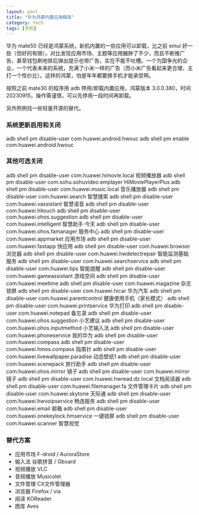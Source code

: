 ```yaml
---
layout: post
title: "华为鸿蒙内置应用精简"
category: tech
tags: [手机]
---
```


华为 mate50 已经是鸿蒙系统，新机内置的一些应用可以卸载，比之前 emui 好一些（但好的有限）。对比发现应用市场、主题等应用臃肿了不少，而且不断推广告，甚至钱包刷地铁后弹出提示也带广告，实在不能不吐槽。一个为国争光的企业，一个代表未来的系统，充满了小米一样的广告（而小米广告看起来更合理，主打一个性价比）。这样的鸿蒙，怕是年年都要换手机才能承受啊。

按照之前 mate30 的程序用 adb 停用/卸载内置应用，鸿蒙版本 3.0.0.380，时间20230915，操作需谨慎，可以先停用一段时间再卸载。

另外照例找一些轻量开源的替代。

### 系统更新启用和关闭

adb shell pm disable-user com.huawei.android.hwouc 
adb shell pm enable com.huawei.android.hwouc

### 其他可选关闭

adb shell pm disable-user com.huawei.himovie.local 视频播放器
adb shell pm disable-user com.sohu.sohuvideo.emplayer HiMoviePlayerPlus
adb shell pm disable-user com.huawei.music.local 音乐播放器
adb shell pm disable-user com.huawei.search 智慧搜索
adb shell pm disable-user com.huawei.vassistant 智慧语音
adb shell pm disable-user com.huawei.hitouch 
adb shell pm disable-user com.huawei.ohos.suggestion 
adb shell pm disable-user com.huawei.intelligent 智慧助手·今天
adb shell pm disable-user com.huawei.ohos.famanager 服务中心
adb shell pm disable-user com.huawei.appmarket 应用市场
adb shell pm disable-user com.huawei.fastapp 快应用
adb shell pm disable-user com.huawei.browser 浏览器
adb shell pm disable-user com.huawei.hwdetectrepair 智能监测基础服务
adb shell pm disable-user com.huawei.searchservice 
adb shell pm disable-user com.huawei.tips 智能提醒
adb shell pm disable-user com.huawei.gameassistant 游戏空间
adb shell pm disable-user com.huawei.meetime 
adb shell pm disable-user com.huawei.magazine 杂志锁屏
adb shell pm disable-user com.huawei.hicar 华为汽车
adb shell pm disable-user com.huawei.parentcontrol 健康使用手机（家长模式）
adb shell pm disable-user com.huawei.printservice 华为打印
adb shell pm disable-user com.huawei.notepad 备忘录
adb shell pm disable-user com.huawei.ohos.suggestion 小艺建议
adb shell pm disable-user com.huawei.ohos.inputmethod 小艺输入法
adb shell pm disable-user com.huawei.phoneservice 我的华为
adb shell pm disable-user com.huawei.compass 
adb shell pm disable-user com.huawei.hmos.compass 指南针
adb shell pm disable-user com.huawei.livewallpaper.paradise 动态壁纸1
adb shell pm disable-user com.huawei.scenepack 旅行助手
adb shell pm disable-user com.huawei.ohos.mirror 镜子
adb shell pm disable-user com.huawei.mirror 镜子
adb shell pm disable-user com.huawei.hwread.dz.local 文档阅读器
adb shell pm disable-user com.huawei.filemanager.fa 文件管理卡片
adb shell pm disable-user com.huawei.skytone 天际通
adb shell pm disable-user com.huawei.hwvoipservice 畅连服务
adb shell pm disable-user com.huawei.email 邮箱
adb shell pm disable-user com.huawei.onekeylock.hmservice 一键锁屏
adb shell pm disable-user com.huawei.scanner 智慧视觉

### 替代方案

- 应用市场 F-droid / AuroraStore
- 输入法 谷歌拼音 / Gboard
- 视频播放 VLC
- 音频播放 Musicolet
- 文件管理 CX文件管理器
- 浏览器 Firefox  / via
- 阅读 KOReader
- 图库 Aves
